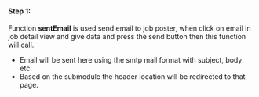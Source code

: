 #### Step 1:

Function **sentEmail** is used send email to job poster, when click on email in job detail view and give data and press the
send button then this function will call.

- Email will be sent here using the smtp mail format with subject, body etc.
- Based on the submodule the header location will be redirected to that page.

